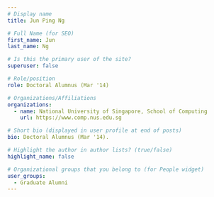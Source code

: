 ```yaml
---
# Display name
title: Jun Ping Ng

# Full Name (for SEO) 
first_name: Jun
last_name: Ng

# Is this the primary user of the site?
superuser: false

# Role/position
role: Doctoral Alumnus (Mar '14)

# Organizations/Affiliations
organizations:
  - name: National University of Singapore, School of Computing
    url: https://www.comp.nus.edu.sg

# Short bio (displayed in user profile at end of posts)
bio: Doctoral Alumnus (Mar '14). 

# Highlight the author in author lists? (true/false)
highlight_name: false

# Organizational groups that you belong to (for People widget)
user_groups:
  - Graduate Alumni
---
```


